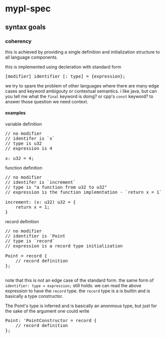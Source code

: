 # mypl-spec

## syntax goals

### coherency

this is achieved by providing a single definition and initialization structure to all language components.

this is implemented using decleration with standard form
<pre>
[modifier] identifier [: type] = {expression};
</pre>

we try to spare the problem of other languages where there are many edge cases and keyword ambigouty or contextual semantics. i like java, but can you tell me what the ```final``` keyword is doing? or cpp's ```const``` keyword? to answer those question we need context.

#### examples

variable definition
<pre>
// no modifier
// identifer is `x`
// type is u32
// expression is 4

x: u32 = 4;
</pre>

function definition
<pre>
// no modifier
// identifer is `increment`
// type is "a function from u32 to u32"
// expression is the function implemntation - `return x = 1`

increment: (x: u32) u32 = {
    return x = 1;
}
</pre>

record definition
<pre>
// no modifier
// identifier is `Point
// type is `record`
// expression is a record type initialization

Point = record {
    // record definition
};

</pre>


note that this is not an edge case of the standard form.
the same form of `identifier: type = expression;` still holds.
we can read the above expression to have the `record` type.
the `record` type is a is builtin and is basically a type constructor.

The Point's type is inferred and is basically an anonmous type, but just for the sake of the argument one could write

<pre>
Point: 'PointConstructor = record {
    // record definition
};
</pre>
